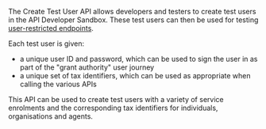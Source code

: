 The Create Test User API allows developers and testers to create test users 
in the API Developer Sandbox. These test users can then be used for testing 
[user-restricted endpoints](/api-documentation/docs/authorisation#user-restricted).

Each test user is given:

* a unique user ID and password, which can be used to sign the user in as part 
  of the "grant authority" user journey
* a unique set of tax identifiers, which can be used as appropriate when calling
  the various APIs

This API can be used to create test users with a variety of service enrolments and the corresponding tax identifiers for individuals, organisations and agents. 